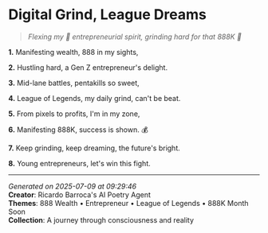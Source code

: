 # Digital Grind, League Dreams

> *Flexing my 🤑 entrepreneurial spirit, grinding hard for that 888K 💸*

**1.** Manifesting wealth, 888 in my sights,


**2.** Hustling hard, a Gen Z entrepreneur's delight.


**3.** Mid-lane battles, pentakills so sweet,


**4.** League of Legends, my daily grind, can't be beat.


**5.** From pixels to profits, I'm in my zone,


**6.** Manifesting 888K, success is shown. 💰


**7.** Keep grinding, keep dreaming, the future's bright.


**8.** Young entrepreneurs, let's win this fight.



---

*Generated on 2025-07-09 at 09:29:46*  
**Creator**: Ricardo Barroca's AI Poetry Agent  
**Themes**: 888 Wealth • Entrepreneur • League of Legends • 888K Month Soon  
**Collection**: A journey through consciousness and reality